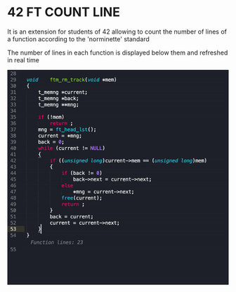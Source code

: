 
# 42 FT COUNT LINE

It is an extension for students of 42 allowing to count the number of lines of a function according to the 'norminette' standard

The number of lines in each function is displayed below them and refreshed in real time

![demo](https://github.com/DoKca42/42_sublime_ft_count_line/blob/main/img/demo.gif?raw=true)
